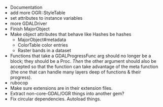 * Documentation
* add more OGR::StyleTable
* set attributes to instance variables
* more GDALDriver
* Finish MajorObject
* Make object attributes that behave like Hashes be hashes
    * MajorObject#metadata
    * ColorTable color entries
    * Raster bands in a dataset
* Functions that take a GDALProgressFunc arg should no longer be a block; they
  should be a Proc. _Then_ the other argument should also be accepted so that
  the function can take advantage of the meta function (the one that can handle
  many layers deep of functions & their progress).
* rubocop
* Make sure extensions are in their extension files.
* Extract non-core-GDAL/OGR things into another gem?
* Fix circular dependencies. Autoload things.
